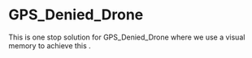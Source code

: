 # GPS_Denied_Drone
This is one stop solution for GPS_Denied_Drone where we use a visual memory to achieve this . 
